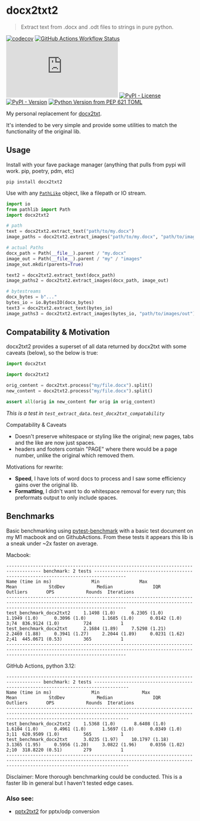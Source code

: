 # docx2txt2

> Extract text from .docx and .odt files to strings in pure python.

[![codecov](https://codecov.io/gh/GitToby/docx2txt2/graph/badge.svg?token=12KF8ARYVZ)](https://codecov.io/gh/GitToby/docx2txt2)
[![GitHub Actions Workflow Status](https://img.shields.io/github/actions/workflow/status/GitToby/docx2txt2/lint-and-test.yaml)](https://github.com/GitToby/docx2txt2/actions/workflows/lint-and-test.yaml)
[![GitHub file size in bytes](https://img.shields.io/github/size/GitToby/docx2txt2/src%2Fdocx2txt2%2F__init__.py)](https://github.com/GitToby/docx2txt2/blob/master/src/docx2txt2/__init__.py)
[![PyPI - License](https://img.shields.io/pypi/l/docx2txt2)](https://github.com/GitToby/docx2txt2/blob/master/LICENSE.txt)
[![PyPI - Version](https://img.shields.io/pypi/v/docx2txt2)](https://pypi.org/project/docx2txt2/)
[![Python Version from PEP 621 TOML](https://img.shields.io/python/required-version-toml?tomlFilePath=https%3A%2F%2Fraw.githubusercontent.com%2FGitToby%2Fdocx2txt2%2Fmaster%2Fpyproject.toml)](https://pypi.org/project/docx2txt2/)

My personal replacement for [docx2txt](https://github.com/ankushshah89/python-docx2txt).

It's intended to be very simple and provide some utilities to match the functionality of the original lib.


## Usage

Install with your fave package manager (anything that pulls from pypi will work. pip, poetry, pdm, etc)

```
pip install docx2txt2
```

Use with any [`PathLike`](https://docs.python.org/3/library/os.html#os.PathLike) object, like a filepath or IO stream.

```python
import io
from pathlib import Path
import docx2txt2

# path
text = docx2txt2.extract_text("path/to/my.docx")
image_paths = docx2txt2.extract_images("path/to/my.docx", "path/to/images/out")

# actual Paths
docx_path = Path(__file__).parent / "my.docx"
image_out = Path(__file__).parent / "my" / "images"
image_out.mkdir(parents=True)

text2 = docx2txt2.extract_text(docx_path)
image_paths2 = docx2txt2.extract_images(docx_path, image_out)

# bytestreams
docx_bytes = b"..."
bytes_io = io.BytesIO(docx_bytes)
text3 = docx2txt2.extract_text(bytes_io)
image_paths3 = docx2txt2.extract_images(bytes_io, "path/to/images/out")
```

## Compatability & Motivation

docx2txt2 provides a superset of all data returned by docx2txt with some caveats (below), so the below is true:

```python
import docx2txt

import docx2txt2

orig_content = docx2txt.process("my/file.docx").split()
new_content = docx2txt2.process("my/file.docx").split()

assert all(orig in new_content for orig in orig_content)
```

_This is a test in `test_extract_data.test_docx2txt_compatability`_


Compatability & Caveats

- Doesn't preserve whitespace or styling like the original; new pages, tabs and the like are now just spaces.
- headers and footers contain "PAGE" where there would be a page number, unlike the original which removed them.


Motivations for rewrite:

- **Speed**, I have lots of word docs to process and I saw some efficiency gains over the original lib.
- **Formatting**, I didn't want to do whitespace removal for every run; this preformats output to only include spaces.

## Benchmarks

Basic benchmarking using [pytest-benchmark](https://pytest-benchmark.readthedocs.io) with a basic test document on my M1 macbook and on GithubActions.
From these tests it appears this lib is a sneak under ~2x faster on average.

Macbook:

```
----------------------------------------------------------------------------------- benchmark: 2 tests ----------------------------------------------------------------------------------
Name (time in ms)               Min               Max              Mean            StdDev            Median               IQR            Outliers       OPS            Rounds  Iterations
-----------------------------------------------------------------------------------------------------------------------------------------------------------------------------------------
test_benchmark_docx2txt2     1.1498 (1.0)      6.2305 (1.0)      1.1949 (1.0)      0.3096 (1.0)      1.1685 (1.0)      0.0142 (1.0)          3;74  836.9124 (1.0)         724           1
test_benchmark_docx2txt      2.1684 (1.89)     7.5298 (1.21)     2.2469 (1.88)     0.3941 (1.27)     2.2044 (1.89)     0.0231 (1.62)         2;41  445.0671 (0.53)        365           1
-----------------------------------------------------------------------------------------------------------------------------------------------------------------------------------------
```

GitHub Actions, python 3.12:

```
----------------------------------------------------------------------------------- benchmark: 2 tests -----------------------------------------------------------------------------------
Name (time in ms)               Min                Max              Mean            StdDev            Median               IQR            Outliers       OPS            Rounds  Iterations
------------------------------------------------------------------------------------------------------------------------------------------------------------------------------------------
test_benchmark_docx2txt2     1.5368 (1.0)       8.6408 (1.0)      1.6104 (1.0)      0.4961 (1.0)      1.5697 (1.0)      0.0349 (1.0)          3;11  620.9509 (1.0)         565           1
test_benchmark_docx2txt      3.0235 (1.97)     10.1797 (1.18)     3.1365 (1.95)     0.5956 (1.20)     3.0822 (1.96)     0.0356 (1.02)         2;10  318.8220 (0.51)        279           1
------------------------------------------------------------------------------------------------------------------------------------------------------------------------------------------
```

Disclaimer: More thorough benchmarking could be conducted. This is a faster lib in general but I haven't tested edge cases.


### Also see:
*  [pptx2txt2](https://github.com/GitToby/pptx2txt2) for pptx/odp conversion
